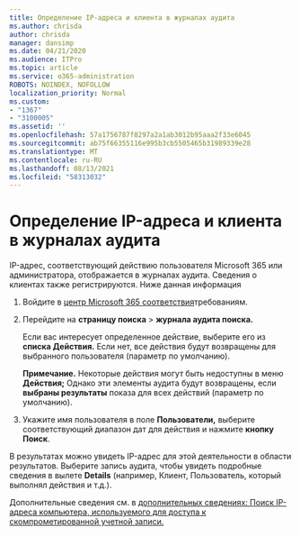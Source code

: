 ```yaml
---
title: Определение IP-адреса и клиента в журналах аудита
ms.author: chrisda
author: chrisda
manager: dansimp
ms.date: 04/21/2020
ms.audience: ITPro
ms.topic: article
ms.service: o365-administration
ROBOTS: NOINDEX, NOFOLLOW
localization_priority: Normal
ms.custom:
- "1367"
- "3100005"
ms.assetid: ''
ms.openlocfilehash: 57a1756787f8297a2a1ab3012b95aaa2f33e6045
ms.sourcegitcommit: ab75f66355116e995b3cb5505465b31989339e28
ms.translationtype: MT
ms.contentlocale: ru-RU
ms.lasthandoff: 08/13/2021
ms.locfileid: "58313032"
---
```

# <a name="identify-ip-address-and-client-in-audit-logs"></a>Определение IP-адреса и клиента в журналах аудита

IP-адрес, соответствующий действию пользователя Microsoft 365 или администратора, отображается в журналах аудита. Сведения о клиентах также регистрируются. Ниже данная информация

1. Войдите в [центр Microsoft 365 соответствия](https://protection.office.com/)требованиям.

2. Перейдите на **страницу поиска**  >  **журнала аудита поиска.**

   Если вас интересует определенное действие, выберите его из **списка Действия.** Если нет, все действия будут возвращены для выбранного пользователя (параметр по умолчанию).

   **Примечание.** Некоторые действия могут быть недоступны в меню **Действия;** Однако эти элементы аудита будут возвращены, если **выбраны результаты** показа для всех действий (параметр по умолчанию).

3. Укажите имя пользователя в поле **Пользователи,** выберите соответствующий диапазон дат для действия и нажмите **кнопку Поиск**.

В результатах можно увидеть IP-адрес для этой деятельности в области результатов. Выберите запись аудита, чтобы увидеть подробные сведения в вылете **Details** (например, Клиент, Пользователь, который выполнял действия и т.д.).

Дополнительные сведения см. в [дополнительных сведениях: Поиск IP-адреса компьютера, используемого для доступа к скомпрометированной учетной записи.](https://docs.microsoft.com/microsoft-365/compliance/auditing-troubleshooting-scenarios#find-the-ip-address-of-the-computer-used-to-access-a-compromised-account)
